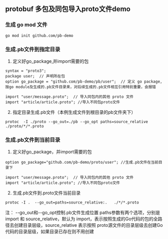 ## protobuf 多包及同包导入proto文件demo

### 生成 go mod 文件
```
go mod init github.com/pb-demo
```




### 生成.pb文件到指定目录

1. 定义好go_package,并import需要的包
```
syntax = "proto3";
package user;  // 声明所在包
option go_package = "github.com/pb-demo/pb/user";  // 定义 go package,按go module及生成的.pb文件目录来，对后续生成的.pb文件相互引用特别重要，会报错

import "user/message.proto";  // 导入同包内的其他 proto 文件
import "article/article.proto"; //导入不同包proto文件
```



2. 指定目录生成.pb文件（本例生成文件到根目录的pb文件夹下）
```
protoc  -I ./proto --go_out=./pb --go_opt paths=source_relative ./proto/*/*.proto
```




### 生成.pb文件到当前目录

1. 定义好go_package，并import需要的包
```
option go_package="github.com/pb-demo/proto/user"; //生成.pb文件在当前目录下

import "user/message.proto";  // 导入同包内的其他 proto 文件
import "article/article.proto"; //导入不同包proto文件
```



2. 生成.pb文件到.proto文件当前目录
```
protoc -I .  --go_out=paths=source_relative:.   ./*/*.proto 
```





注：
--go_out和--go_opt控制.pb文件生成位置
paths参数有两个选项，分别是 import 和 source_relative，默认为 import，表示按照生成的Go代码的包的全路径去创建目录层级，source_relative 表示按照 proto源文件的目录层级去创建Go代码的目录层级，如果目录已存在则不用创建











